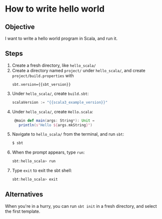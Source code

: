 How to write hello world
========================

Objective
---------

I want to write a hello world program in Scala, and run it.

Steps
-----

1. Create a fresh directory, like `hello_scala/`
2. Create a directory named `project/` under `hello_scala/`, and create `project/build.properties` with
   ```
   sbt.version={{sbt_version}}
   ```
3. Under `hello_scala/`, create `build.sbt`:
   ```scala
   scalaVersion := "{{scala3_example_version}}"
   ```
4. Under `hello_scala/`, create `Hello.scala`:
   ```scala
    @main def main(args: String*): Unit =
      println(s"Hello ${args.mkString}")
   ```
5. Navigate to `hello_scala/` from the terminal, and run `sbt`:
   ```bash
   $ sbt
   ```
6. When the prompt appears, type `run`:
   ```scala
   sbt:hello_scala> run
   ```
7. Type `exit` to exit the sbt shell:
   ```scala
   sbt:hello_scala> exit
   ```

Alternatives
------------

When you're in a hurry, you can run `sbt init` in a fresh directory, and select the first template.
